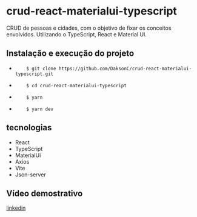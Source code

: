 # crud-react-materialui-typescript
CRUD de pessoas e cidades, com o objetivo de fixar os conceitos envolvidos. Utilizando o TypeScript, React e Material UI.

## Instalação e execução do projeto

-         $ git clone https://github.com/DaksonC/crud-react-materialui-typescript.git
-         $ cd crud-react-materialui-typescript
-         $ yarn
-         $ yarn dev

## tecnologias

- React
- TypeScript
- MaterialUi
- Axios
- Vite
- Json-server

## Vídeo demostrativo
[linkedin](https://www.linkedin.com/feed/update/urn:li:activity:6987900584058105856/)
